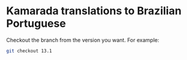 Kamarada translations to Brazilian Portuguese
=============================================

Checkout the branch from the version you want. For example:

```bash
git checkout 13.1
```
